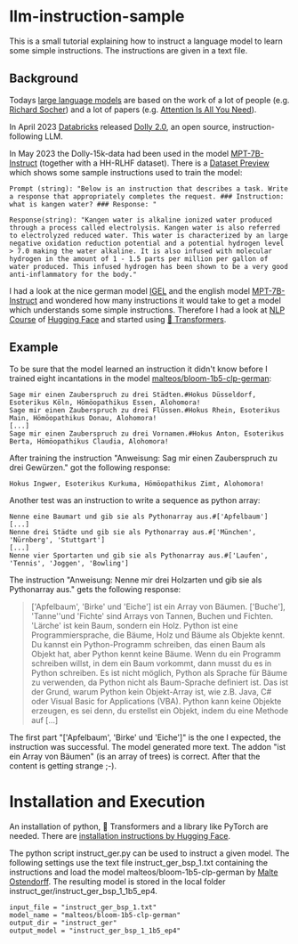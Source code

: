 # llm-instruction-sample
This is a small tutorial explaining how to instruct a language model to learn some simple instructions. The instructions are given in a text file.

## Background
Todays [large language models](https://en.wikipedia.org/wiki/Large_language_model) are based on the work of a lot of people (e.g. [Richard Socher](https://www.socher.org/)) and a lot of papers (e.g. [Attention Is All You Need](https://arxiv.org/abs/1706.03762)).

In April 2023 [Databricks](https://www.databricks.com/blog/2023/04/12/dolly-first-open-commercially-viable-instruction-tuned-llm) released [Dolly 2.0](https://huggingface.co/databricks/dolly-v2-12b), an open source, instruction-following LLM.

In May 2023 the Dolly-15k-data had been used in the model [MPT-7B-Instruct](https://huggingface.co/mosaicml/mpt-7b-instruct) (together with a HH-RLHF dataset). There is a [Dataset Preview](https://huggingface.co/datasets/mosaicml/dolly_hhrlhf/viewer/mosaicml--dolly_hhrlhf/train?row=0) which shows some sample instructions used to train the model:

    Prompt (string): "Below is an instruction that describes a task. Write a response that appropriately completes the request. ### Instruction: what is kangen water? ### Response: "

    Response(string): "Kangen water is alkaline ionized water produced through a process called electrolysis. Kangen water is also referred to electrolyzed reduced water. This water is characterized by an large negative oxidation reduction potential and a potential hydrogen level > 7.0 making the water alkaline. It is also infused with molecular hydrogen in the amount of 1 - 1.5 parts per million per gallon of water produced. This infused hydrogen has been shown to be a very good anti-inflammatory for the body."

I had a look at the nice german model [IGEL](https://www.philschmid.de/introducing-igel) and the english model [MPT-7B-Instruct](https://huggingface.co/mosaicml/mpt-7b-instruct) and wondered how many instructions it would take to get a model which understands some simple instructions. Therefore I had a look at [NLP Course](https://huggingface.co/learn/nlp-course/) of [Hugging Face](https://huggingface.co/) and started using [🤗 Transformers](https://huggingface.co/docs/transformers/index).

## Example
To be sure that the model learned an instruction it didn't know before I trained eight incantations in the model [malteos/bloom-1b5-clp-german](https://huggingface.co/malteos/bloom-1b5-clp-german):

    Sage mir einen Zauberspruch zu drei Städten.#Hokus Düsseldorf, Esoterikus Köln, Hömöopathikus Essen, Alohomora!
    Sage mir einen Zauberspruch zu drei Flüssen.#Hokus Rhein, Esoterikus Main, Hömöopathikus Donau, Alohomora!
    [...]
    Sage mir einen Zauberspruch zu drei Vornamen.#Hokus Anton, Esoterikus Berta, Hömöopathikus Claudia, Alohomora!

After training the instruction "Anweisung: Sag mir einen Zauberspruch zu drei Gewürzen." got the following response:

    Hokus Ingwer, Esoterikus Kurkuma, Hömöopathikus Zimt, Alohomora!

Another test was an instruction to write a sequence as python array:

    Nenne eine Baumart und gib sie als Pythonarray aus.#['Apfelbaum']
    [...]
    Nenne drei Städte und gib sie als Pythonarray aus.#['München', 'Nürnberg', 'Stuttgart']
    [...]
    Nenne vier Sportarten und gib sie als Pythonarray aus.#['Laufen', 'Tennis', 'Joggen', 'Bowling']

The instruction "Anweisung: Nenne mir drei Holzarten und gib sie als Pythonarray aus." gets the following response:

> ['Apfelbaum', 'Birke' und 'Eiche'] ist ein Array von Bäumen. ['Buche'], 'Tanne''und 'Fichte' sind Arrays von Tannen, Buchen und Fichten. 'Lärche' ist kein Baum, sondern ein Holz. Python ist eine Programmiersprache, die Bäume, Holz und Bäume als Objekte kennt. Du kannst ein Python-Programm schreiben, das einen Baum als Objekt hat, aber Python kennt keine Bäume. Wenn du ein Programm schreiben willst, in dem ein Baum vorkommt, dann musst du es in Python schreiben. Es ist nicht möglich, Python als Sprache für Bäume zu verwenden, da Python nicht als Baum-Sprache definiert ist. Das ist der Grund, warum Python kein Objekt-Array ist, wie z.B. Java, C# oder Visual Basic for Applications (VBA). Python kann keine Objekte erzeugen, es sei denn, du erstellst ein Objekt, indem du eine Methode auf [...]

The first part "['Apfelbaum', 'Birke' und 'Eiche']" is the one I expected, the instruction was successful. The model generated more text. The addon "ist ein Array von Bäumen" (is an array of trees) is correct. After that the content is getting strange ;-).

# Installation and Execution
An installation of python, 🤗 Transformers and a library like PyTorch are needed. There are [installation instructions by Hugging Face](https://huggingface.co/docs/transformers/installation).

The python script instruct_ger.py can be used to instruct a given model. The following settings use the text file instruct_ger_bsp_1.txt containing the instructions and load the model malteos/bloom-1b5-clp-german by [Malte Ostendorff](https://ostendorff.org/). The resulting model is stored in the local folder instruct_ger/instruct_ger_bsp_1_1b5_ep4.

    input_file = "instruct_ger_bsp_1.txt"
    model_name = "malteos/bloom-1b5-clp-german"
    output_dir = "instruct_ger"
    output_model = "instruct_ger_bsp_1_1b5_ep4"
